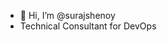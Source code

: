- 👋 Hi, I’m @surajshenoy
- Technical Consultant for DevOps


<!---
surajshenoy/surajshenoy is a ✨ special ✨ repository because its `README.md` (this file) appears on your GitHub profile.
You can click the Preview link to take a look at your changes.
--->
